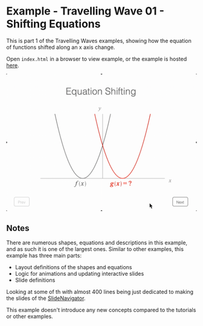 # Example - Travelling Wave 01 - Shifting Equations

This is part 1 of the Travelling Waves examples, showing how the equation of functions shifted along an x axis change.

Open `index.html` in a browser to view example, or the example is hosted [here](https://airladon.github.io/FigureOne/examples/Traveling%20Wave%2001%20-%20Shifting%20Equations/index.html).

![](./example.gif)

## Notes

There are numerous shapes, equations and descriptions in this example, and as such it is one of the largest ones. Similar to other examples, this example has three main parts:
- Layout definitions of the shapes and equations
- Logic for animations and updating interactive slides
- Slide definitions

Looking at some of th
with almost 400 lines being just dedicated to making the slides of the [SlideNavigator](https://airladon.github.io/FigureOne/api/#slidenavigator).

This example doesn't introduce any new concepts compared to the tutorials or other examples.
